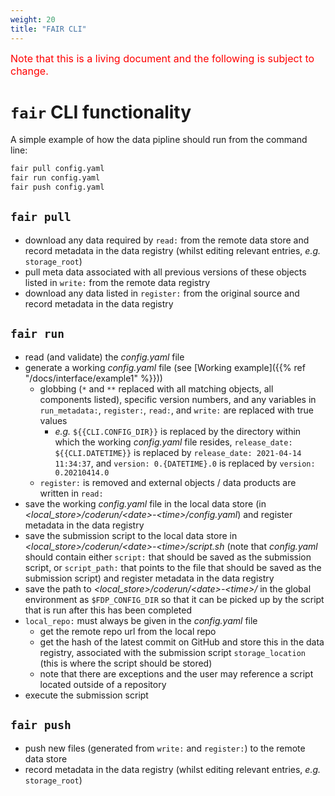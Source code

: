 ```yaml
---
weight: 20
title: "FAIR CLI"
---
```


<span style="font-size:12pt; color:red">Note that this is a living document and the following is subject to change.</span>

# `fair` CLI functionality

A simple example of how the data pipline should run from the command line:

```bash
fair pull config.yaml
fair run config.yaml
fair push config.yaml
```

## `fair pull`

- download any data required by `read:` from the remote data store and record metadata in the data registry (whilst editing relevant entries, *e.g.* `storage_root`)
- pull meta data associated with all previous versions of these objects listed in `write:` from the remote data registry
- download any data listed in `register:` from the original source and record metadata in the data registry

## `fair run`

- read (and validate) the *config.yaml* file
- generate a working *config.yaml* file (see [Working example]({{% ref "/docs/interface/example1" %}}))
  - globbing (`*` and `**` replaced with all matching objects, all components listed), specific version numbers, and any variables in `run_metadata:`, `register:`, `read:`, and `write:` are replaced with true values
    - *e.g.* `${{CLI.CONFIG_DIR}}` is replaced by the directory within which the working *config.yaml* file resides, `release_date: ${{CLI.DATETIME}}` is replaced by `release_date: 2021-04-14 11:34:37`, and `version: 0.{DATETIME}.0` is replaced by `version: 0.20210414.0`
  - `register:` is removed and external objects / data products are written in `read:`
- save the working *config.yaml* file in the local data store (in *<local_store>/coderun/\<date>-\<time>/config.yaml*) and register metadata in the data registry
- save the submission script to the local data store in *<local_store>/coderun/\<date>-\<time>/script.sh* (note that *config.yaml* should contain either `script:` that should be saved as the submission script, or `script_path:` that points to the file that should be saved as the submission script) and register metadata in the data registry
- save the path to *<local_store>/coderun/\<date>-\<time>/* in the global environment as `$FDP_CONFIG_DIR` so that it can be picked up by the script that is run after this has been completed
- `local_repo:` must always be given in the *config.yaml* file
  - get the remote repo url from the local repo
  - get the hash of the latest commit on GitHub and store this in the data registry, associated with the submission script `storage_location` (this is where the script should be stored)
  - note that there are exceptions and the user may reference a script located outside of a repository
- execute the submission script

## `fair push`

- push new files (generated from `write:` and `register:`) to the remote data store
- record metadata in the data registry (whilst editing relevant entries, *e.g.* `storage_root`)
